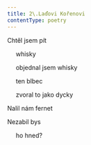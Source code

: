 ```yaml
---
title: 2\.Laďovi Kořenovi
contentType: poetry
---
```


<section>

Chtěl jsem pít

     whisky

     objednal jsem whisky

     ten blbec

     zvoral to jako dycky

Nalil nám fernet

Nezabil bys

     ho hned?

</section>
